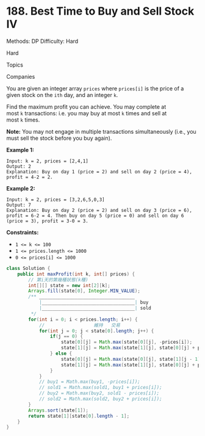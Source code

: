 # 188. Best Time to Buy and Sell Stock IV

Methods: DP
Difficulty: Hard

Hard

Topics

Companies

You are given an integer array `prices` where `prices[i]` is the price of a given stock on the `ith` day, and an integer `k`.

Find the maximum profit you can achieve. You may complete at most `k` transactions: i.e. you may buy at most `k` times and sell at most `k` times.

**Note:** You may not engage in multiple transactions simultaneously (i.e., you must sell the stock before you buy again).

**Example 1:**

```
Input: k = 2, prices = [2,4,1]
Output: 2
Explanation: Buy on day 1 (price = 2) and sell on day 2 (price = 4), profit = 4-2 = 2.

```

**Example 2:**

```
Input: k = 2, prices = [3,2,6,5,0,3]
Output: 7
Explanation: Buy on day 2 (price = 2) and sell on day 3 (price = 6), profit = 6-2 = 4. Then buy on day 5 (price = 0) and sell on day 6 (price = 3), profit = 3-0 = 3.

```

**Constraints:**

- `1 <= k <= 100`
- `1 <= prices.length <= 1000`
- `0 <= prices[i] <= 1000`

```java
class Solution {
    public int maxProfit(int k, int[] prices) {
        // 第i天的第幾種狀態(k種)
        int[][] state = new int[2][k];
        Arrays.fill(state[0], Integer.MIN_VALUE);
        /** ___________________________________
            |__________________________________| buy
            |__________________________________| sold
         */
        for(int i = 0; i < prices.length; i++) {
            //                  維持   交易
            for(int j = 0; j < state[0].length; j++) {
                if(j == 0) {
                    state[0][j] = Math.max(state[0][j], -prices[i]);
                    state[1][j] = Math.max(state[1][j], state[0][j] + prices[i]); 
                } else {
                    state[0][j] = Math.max(state[0][j], state[1][j - 1] - prices[i]);
                    state[1][j] = Math.max(state[1][j], state[0][j] + prices[i]); 
                }
            }
            // buy1 = Math.max(buy1, -prices[i]);
            // sold1 = Math.max(sold1, buy1 + prices[i]); 
            // buy2 = Math.max(buy2, sold1 - prices[i]); 
            // sold2 = Math.max(sold2, buy2 + prices[i]); 
        }
        Arrays.sort(state[1]);
        return state[1][state[0].length - 1];
    }
}
```